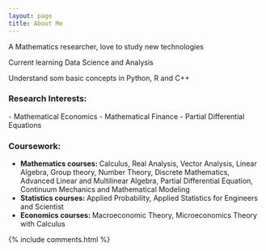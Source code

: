 ```yaml
---
layout: page
title: About Me
---
```



A Mathematics researcher, love to study new technologies
<p>
Current learning Data Science and Analysis
<p>
Understand som basic concepts in Python, R and C++

<p>
  

<h3><strong>Research Interests:</strong></h3>
<p>
- Mathematical Economics
- Mathematical Finance
- Partial Differential Equations
</p> 
<p> 
<h3><strong>Coursework:</strong></h3>
<ul>
 	<li><b>Mathematics courses: </b>
Calculus, Real Analysis, Vector Analysis, Linear Algebra, Group theory, Number Theory, Discrete Mathematics, Advanced Linear and Multilinear Algebra, Partial Differential Equation, Continuum Mechanics and Mathematical Modeling</li>
 	<li><b>Statistics courses: </b>
Applied Probability, Applied Statistics for Engineers and Scientist</li>
 	<li><b>Economics courses: </b>
Macroeconomic Theory, Microeconomics Theory with Calculus</li>
</ul>
<p> 

<p> 

{% include comments.html %}
